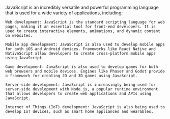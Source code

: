 JavaScript is an incredibly versatile and powerful programming language that is used for a wide variety of applications, including:

    Web development: JavaScript is the standard scripting language for web pages, making it an essential tool for front-end developers. It is used to create interactive elements, animations, and dynamic content on websites.

    Mobile app development: JavaScript is also used to develop mobile apps for both iOS and Android devices. Frameworks like React Native and NativeScript allow developers to create cross-platform mobile apps using JavaScript.

    Game development: JavaScript is also used to develop games for both web browsers and mobile devices. Engines like Phaser and Godot provide a framework for creating 2D and 3D games using JavaScript.

    Server-side development: JavaScript is increasingly being used for server-side development with Node.js, a popular runtime environment that allows developers to create web applications and APIs using JavaScript.

    Internet of Things (IoT) development: JavaScript is also being used to develop IoT devices, such as smart home appliances and wearables.

